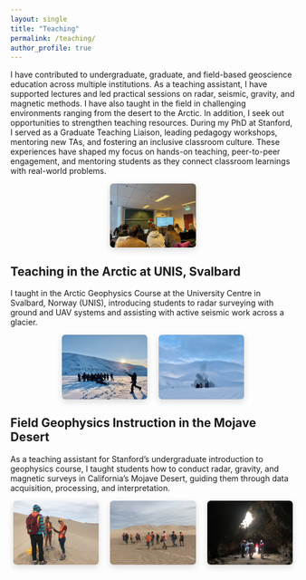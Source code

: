 ```yaml
---
layout: single
title: "Teaching"
permalink: /teaching/
author_profile: true
---
```


I have contributed to undergraduate, graduate, and field-based geoscience education across multiple institutions. As a teaching assistant, I have supported lectures and led practical sessions on radar, seismic, gravity, and magnetic methods. I have also taught in the field in challenging environments ranging from the desert to the Arctic. In addition, I seek out opportunities to strengthen teaching resources. During my PhD at Stanford, I served as a Graduate Teaching Liaison, leading pedagogy workshops, mentoring new TAs, and fostering an inclusive classroom culture. These experiences have shaped my focus on hands-on teaching, peer-to-peer engagement, and mentoring students as they connect classroom learnings with real-world problems.

<div style="display: flex; justify-content: center; gap: 20px; flex-wrap: wrap;">
  <img src="/images/teaching/classroom.jpeg" style="width: 30%; border-radius: 6px; box-shadow: 0 4px 12px rgba(0,0,0,0.15);">
</div>

## Teaching in the Arctic at UNIS, Svalbard

I taught in the Arctic Geophysics Course at the University Centre in Svalbard, Norway (UNIS), introducing students to radar surveying with ground and UAV systems and assisting with active seismic work across a glacier.

<div style="display: flex; justify-content: center; gap: 20px; flex-wrap: wrap;">
  <img src="/images/teaching/svalbard1.jpeg" style="width: 30%; border-radius: 6px; box-shadow: 0 4px 12px rgba(0,0,0,0.15);">
  <img src="/images/teaching/svalbard2.jpeg" style="width: 30%; border-radius: 6px; box-shadow: 0 4px 12px rgba(0,0,0,0.15);">
</div>

## Field Geophysics Instruction in the Mojave Desert

As a teaching assistant for Stanford’s undergraduate introduction to geophysics course, I taught students how to conduct radar, gravity, and magnetic surveys in California’s Mojave Desert, guiding them through data acquisition, processing, and interpretation.

<div style="display: flex; justify-content: center; gap: 20px; flex-wrap: wrap;">
  <img src="/images/teaching/mojave1.jpeg" style="width: 30%; border-radius: 6px; box-shadow: 0 4px 12px rgba(0,0,0,0.15);">
  <img src="/images/teaching/mojave2.jpeg" style="width: 30%; border-radius: 6px; box-shadow: 0 4px 12px rgba(0,0,0,0.15);">
  <img src="/images/teaching/mojave3.jpeg" style="width: 30%; border-radius: 6px; box-shadow: 0 4px 12px rgba(0,0,0,0.15);">
</div>
